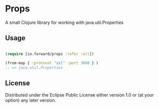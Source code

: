 # Props

A small Clojure library for working with java.util.Properties

## Usage

```clojure

(require [io.forward/props :refer :all])

(from-map { :protocol "ssl" :port 3000 } )
;; => java.util.Properties
```

## License

Distributed under the Eclipse Public License either version 1.0 or (at your option) any later version.
